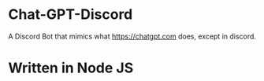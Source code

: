 # Chat-GPT-Discord
A Discord Bot that mimics what https://chatgpt.com does, except in discord. 
# Written in Node JS
